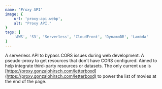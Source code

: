```yaml
---
name: 'Proxy API'
image: {
    url: 'proxy-api.webp',
    alt: "Proxy API."
}
tags: [
    'AWS', 'S3', 'Serverless', 'CloudFront', 'DynamoDB', 'Lambda'
]
---
```


A serverless API to bypass CORS issues during web development. A pseudo-proxy to get resources that don't have CORS configured. Aimed to help integrate third-party resources or datasets. The only current use is [https://proxy.gonzalohirsch.com/letterboxd](https://proxy.gonzalohirsch.com/letterboxd) to power the list of movies at the end of the page.